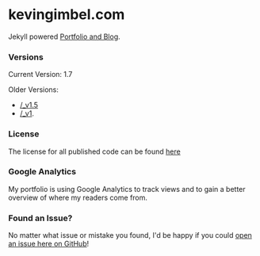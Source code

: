 # kevingimbel.com
Jekyll powered [Portfolio and Blog](http://kevingimbel.com). 

### Versions
Current Version: 1.7

Older Versions:
- [/_v1.5](https://github.com/kevingimbel/kevingimbel.github.io/tree/v1.5)
- [/_v1](https://github.com/kevingimbel/kevingimbel.github.io/tree/v1).

### License
The license for all published code can be found [here](http://kevingimbel.com/license)

### Google Analytics
My portfolio is using Google Analytics to track views and to gain a better overview of where my readers come from. 

### Found an Issue?
No matter what issue or mistake you found, I'd be happy if you could [open an issue here on GitHub](https://github.com/kevingimbel/kevingimbel.github.io/issues)! 
